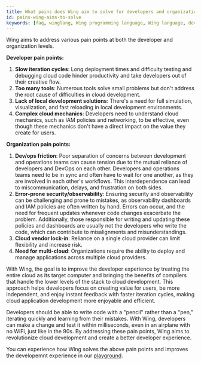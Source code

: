 ```yaml
---
title: What pains does Wing aim to solve for developers and organizations?
id: pains-wing-aims-to-solve
keywords: [faq, winglang, Wing programming language, Wing language, developer experience, pain points]
---
```


Wing aims to address various pain points at both the developer and organization levels.

**Developer pain points:**

1. **Slow iteration cycles**: Long deployment times and difficulty testing and debugging cloud code hinder productivity and take developers out of their creative flow.
2. **Too many tools**: Numerous tools solve small problems but don't address the root cause of difficulties in cloud development.
3. **Lack of local development solutions**: There's a need for full simulation, visualization, and fast reloading in local development environments.
4. **Complex cloud mechanics**: Developers need to understand cloud mechanics, such as IAM policies and networking, to be effective, even though these mechanics don't have a direct impact on the value they create for users.

**Organization pain points:**

1. **Dev/ops friction**: Poor separation of concerns between development and operations teams can cause tension due to the mutual reliance of developers and DevOps on each other. Developers and operations teams need to be in sync and often have to wait for one another, as they are involved in each other's workflows. This interdependence can lead to miscommunication, delays, and frustration on both sides.
2. **Error-prone security/observability**: Ensuring security and observability can be challenging and prone to mistakes, as observability dashboards and IAM policies are often written by hand. Errors can occur, and the need for frequent updates whenever code changes exacerbate the problem. Additionally, those responsible for writing and updating these policies and dashboards are usually not the developers who write the code, which can contribute to misalignments and misunderstandings.
3. **Cloud vendor lock-in**: Reliance on a single cloud provider can limit flexibility and increase risk.
4. **Need for multi-cloud**: Organizations require the ability to deploy and manage applications across multiple cloud providers.

With Wing, the goal is to improve the developer experience by treating the entire cloud as its target computer and bringing the benefits of compilers that handle the lower levels of the stack to cloud development. This approach helps developers focus on creating value for users, be more independent, and enjoy instant feedback with faster iteration cycles, making cloud application development more enjoyable and efficient.

Developers should be able to write code with a "pencil" rather than a "pen," iterating quickly and learning from their mistakes. With Wing, developers can make a change and test it within milliseconds, even in an airplane with no WiFi, just like in the 90s. By addressing these pain points, Wing aims to revolutionize cloud development and create a better developer experience.

You can experience how Wing solves the above pain points and improves the developemnt experience in our [playground](https://play.winglang.io).

